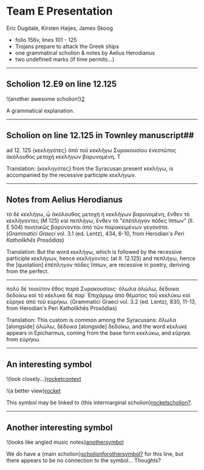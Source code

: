 # Team E Presentation #

Eric Dugdale, Kirsten Haijes, James Skoog

-   folio 156v, lines 101 - 125
-   Trojans prepare to attack the Greek ships
-   one grammatical scholion & notes by Aelius Herodianus
-   two undefined marks (if time permits...)

---

## Scholion 12.E9 on line 12.125 ##

!{another awesome
scholion!}[2]

A grammatical explanation.

---
## Scholion on line 12.125 in Townley manuscript##

ad 12. 125 {κεκληγότες} ἀπὸ τοῦ κεκλήγω Συρακουσίου ἐνεστῶτος ἀκόλουθος μετοχὴ κεκλήγων βαρυνομένη. T

Translation: {κεκληγότες} from the Syracusan present κεκλήγω, is accompanied by the recessive participle κεκλήγων.

---

## Notes from Aelius Herodianus ##

τὸ δὲ κεκλήγω, ᾦ ἀκόλουθος μετοχὴ ἡ κεκλήγων βαρυνομένη, ἔνθεν τὸ κεκλήγοντες (M 125) καὶ πεπλήγω, ἔνθεν τὸ "ἐπέπληγον πόδες ἵππων" (Il. E 504) ποιητικῶς βαρύνονται ἀπὸ τῶν παρακειμένων γεγονότα. 
(*Grammatici Graeci* vol. 3.1 (ed. Lentz), 434, 6-10, from Herodian's *Peri Katholikhês Prosôdias*)


Translation: But the word κεκλήγω, which is followed by the recessive participle κεκλήγων, hence κεκλήγοντες  (at *Il.* 12.125) and πεπλήγω, hence the [quotation] ἐπέπληγον πόδες ἵππων, are recessive in poetry, deriving from the perfect.


---

πολὺ δὲ τοιοῦτον ἔθος παρὰ Συρακουσίοις· ὄλωλα ὀλώλω, δέδοικα δεδοίκω καὶ τὸ κέκλυκε δὲ παρ᾽ Ἐπιχάρμῳ ἀπὸ θέματος τοῦ κεκλύκω καὶ εὕρηκε ἀπὸ τοῦ εὑρήκω. (Grammatici Graeci vol. 3.2 (ed. Lentz), 830, 11-13, from Herodian's Peri Katholikhês Prosôdias)

Translation: This custom is common among the Syracusans: ὄλωλα [alongside] ὀλώλω, δέδοικα [alongside] δεδοίκω, and the word κέκλυκε appears in Epicharmus, coming from the base form κεκλύκω, and εὕρηκε from εὑρήκω.

---

## An interesting symbol ##


!{look closely...}[rocketcontext]

!{a better view}[rocket]

This symbol may be linked to {this intermarginal scholion}[rocketscholion?].

---

## Another interesting symbol ##


!{looks like angled music notes}[anothersymbol]

We do have a {main scholion}[scholionforothersymbol?]
for this line, but there appears to be no connection to the symbol...
Thoughts?




[2]: urn:cite:hmt:vaimg.VA156VN-0658@0.2781,0.7274,0.6697,0.0532

[rocketcontext]:urn:cite:hmt:vaimg.VA156VN-0658@0.4272,0.2882,0.4739,0.0919

[rocket]: urn:cite:hmt:vaimg.VA156VN-0658@0.7403,0.2898,0.0334,0.0202

[rocketscholion?]: urn:cite:hmt:vaimg.VA156VN-0658@0.4404,0.2953,0.0661,0.0962

[anothersymbol]: urn:cite:hmt:vaimg.VA156VN-0658@0.6907,0.6551,0.1131,0.0225

[scholionforothersymbol?]: urn:cite:hmt:vaimg.VA156VN-0658@0.2482,0.5965,0.1992,0.0699

